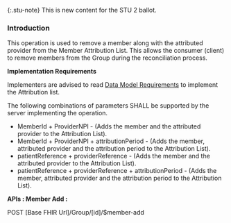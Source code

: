 {:.stu-note}
This is new content for the STU 2 ballot.


### Introduction

This operation is used to remove a member along with the attributed provider from the Member Attribution List.
This allows the consumer (client) to remove members from the Group during the reconciliation process.


**Implementation Requirements**

Implementers are advised to read [Data Model Requirements](spec.html#member-attribution-list-data-model-requirements) to implement the Attribution list.

The following combinations of parameters SHALL be supported by the server implementing the operation.

* MemberId + ProviderNPI - (Adds the member and the attributed provider to the Attribution List).
* MemberId + ProviderNPI + attributionPeriod - (Adds the member, attributed provider and the attribution period to the Attribution List).
* patientReference + providerReference - (Adds the member and the attributed provider to the Attribution List).
* patientReference + providerReference + attributionPeriod - (Adds the member, attributed provider and the attribution period to the Attribution List). 


**APIs : Member Add :**

POST [Base FHIR Url]/Group/[id]/$member-add


